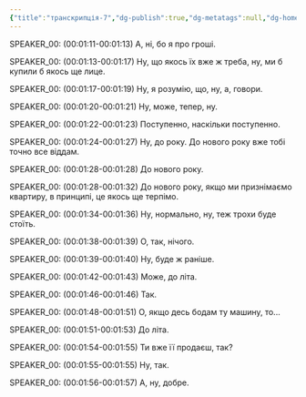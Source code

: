 ```yaml
---
{"title":"транскрипція-7","dg-publish":true,"dg-metatags":null,"dg-home":null,"permalink":"/ukrayinska/transkripcziya-7/","dgPassFrontmatter":true,"noteIcon":""}
---
```



SPEAKER_00:
(00:01:11-00:01:13) А, ні, бо я про гроші.

SPEAKER_00:
(00:01:13-00:01:17) Ну, що якось їх вже ж треба, ну, ми б купили б якось ще лице.

SPEAKER_00:
(00:01:17-00:01:19) Ну, я розумію, що, ну, а, говори.

SPEAKER_00:
(00:01:20-00:01:21) Ну, може, тепер, ну.

SPEAKER_00:
(00:01:22-00:01:23) Поступенно, наскільки поступенно.

SPEAKER_00:
(00:01:24-00:01:27) Ну, до року. До нового року вже тобі точно все віддам.

SPEAKER_00:
(00:01:28-00:01:28) До нового року.

SPEAKER_00:
(00:01:28-00:01:32) До нового року, якщо ми признімаємо квартиру, в принципі, це якось ще терпімо.

SPEAKER_00:
(00:01:34-00:01:36) Ну, нормально, ну, теж трохи буде стоїть.

SPEAKER_00:
(00:01:38-00:01:39) О, так, нічого.

SPEAKER_00:
(00:01:39-00:01:40) Ну, буде ж раніше.

SPEAKER_00:
(00:01:42-00:01:43) Може, до літа.

SPEAKER_00:
(00:01:46-00:01:46) Так.

SPEAKER_00:
(00:01:48-00:01:51) О, якщо десь бодам ту машину, то...

SPEAKER_00:
(00:01:51-00:01:53) До літа.

SPEAKER_00:
(00:01:54-00:01:55) Ти вже її продаєш, так?

SPEAKER_00:
(00:01:55-00:01:55) Ну, так.

SPEAKER_00:
(00:01:56-00:01:57) А, ну, добре.